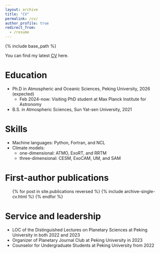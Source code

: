```yaml
---
layout: archive
title: "CV"
permalink: /cv/
author_profile: true
redirect_from:
  - /resume
---
```


{% include base_path %}

You can find my latest [CV](https://drive.google.com/file/d/1lslbAV_dxjKxO4MgHkVifc7P9OSnvbDw/view?usp=sharing) here.

Education
======
* Ph.D in Atmospheric and Oceanic Sciences, Peking University, 2026 (expected)
  * Feb 2024-now: Visiting PhD student at Max Planck Institute for Astronomy
* B.S. in Atmospheric Sciences, Sun Yat-sen University, 2021

  
Skills
======
* Machine languages: Python, Fortran, and NCL
* Climate models: 
  * one-dimensional: ATMO, ExoRT, and RRTM
  * three-dimensional: CESM, ExoCAM, UM, and SAM

First-author publications
======
  <ul>{% for post in site.publications reversed %}
    {% include archive-single-cv.html %}
  {% endfor %}</ul>
  
Service and leadership
======
* LOC of the Distinguished Lectures on Planetary Sciences at Peking University in both 2022 and 2023
* Organizer of Planetary Journal Club at Peking University in 2023
* Counselor for Undergraduate Students at Peking University from 2022
